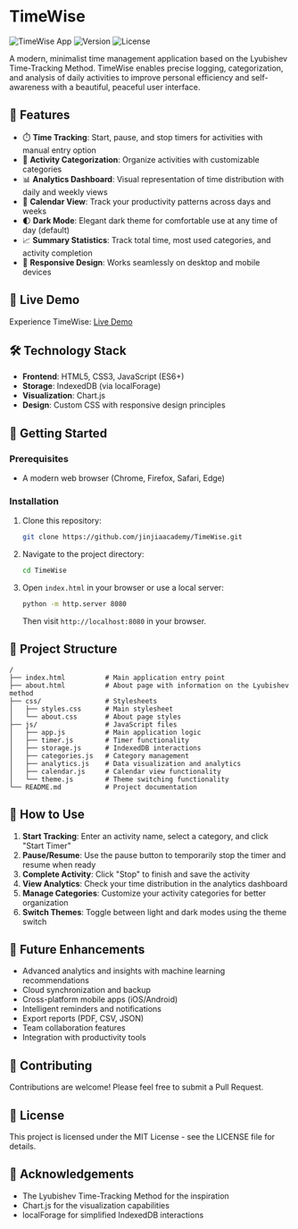 # TimeWise

![TimeWise App](https://img.shields.io/badge/App-TimeWise-blue)
![Version](https://img.shields.io/badge/Version-1.0.0-green)
![License](https://img.shields.io/badge/License-MIT-yellow)

A modern, minimalist time management application based on the Lyubishev Time-Tracking Method. TimeWise enables precise logging, categorization, and analysis of daily activities to improve personal efficiency and self-awareness with a beautiful, peaceful user interface.

## 🌟 Features

- ⏱️ **Time Tracking**: Start, pause, and stop timers for activities with manual entry option
- 📂 **Activity Categorization**: Organize activities with customizable categories
- 📊 **Analytics Dashboard**: Visual representation of time distribution with daily and weekly views
- 📅 **Calendar View**: Track your productivity patterns across days and weeks
- 🌓 **Dark Mode**: Elegant dark theme for comfortable use at any time of day (default)
- 📈 **Summary Statistics**: Track total time, most used categories, and activity completion
- 📱 **Responsive Design**: Works seamlessly on desktop and mobile devices

## 🚀 Live Demo

Experience TimeWise: [Live Demo](https://jinjiaacademy.github.io/TimeWise)

## 🛠️ Technology Stack

- **Frontend**: HTML5, CSS3, JavaScript (ES6+)
- **Storage**: IndexedDB (via localForage)
- **Visualization**: Chart.js
- **Design**: Custom CSS with responsive design principles

## 🏁 Getting Started

### Prerequisites

- A modern web browser (Chrome, Firefox, Safari, Edge)

### Installation

1. Clone this repository:
   ```bash
   git clone https://github.com/jinjiaacademy/TimeWise.git
   ```

2. Navigate to the project directory:
   ```bash
   cd TimeWise
   ```

3. Open `index.html` in your browser or use a local server:
   ```bash
   python -m http.server 8080
   ```
   Then visit `http://localhost:8080` in your browser.

## 📂 Project Structure

```
/
├── index.html          # Main application entry point
├── about.html          # About page with information on the Lyubishev method
├── css/                # Stylesheets
│   ├── styles.css      # Main stylesheet
│   └── about.css       # About page styles
├── js/                 # JavaScript files
│   ├── app.js          # Main application logic
│   ├── timer.js        # Timer functionality
│   ├── storage.js      # IndexedDB interactions
│   ├── categories.js   # Category management
│   ├── analytics.js    # Data visualization and analytics
│   ├── calendar.js     # Calendar view functionality
│   └── theme.js        # Theme switching functionality
└── README.md           # Project documentation
```

## 📖 How to Use

1. **Start Tracking**: Enter an activity name, select a category, and click "Start Timer"
2. **Pause/Resume**: Use the pause button to temporarily stop the timer and resume when ready
3. **Complete Activity**: Click "Stop" to finish and save the activity
4. **View Analytics**: Check your time distribution in the analytics dashboard
5. **Manage Categories**: Customize your activity categories for better organization
6. **Switch Themes**: Toggle between light and dark modes using the theme switch

## 🔮 Future Enhancements

- Advanced analytics and insights with machine learning recommendations
- Cloud synchronization and backup
- Cross-platform mobile apps (iOS/Android)
- Intelligent reminders and notifications
- Export reports (PDF, CSV, JSON)
- Team collaboration features
- Integration with productivity tools

## 🤝 Contributing

Contributions are welcome! Please feel free to submit a Pull Request.

## 📄 License

This project is licensed under the MIT License - see the LICENSE file for details.

## 👏 Acknowledgements

- The Lyubishev Time-Tracking Method for the inspiration
- Chart.js for the visualization capabilities
- localForage for simplified IndexedDB interactions
